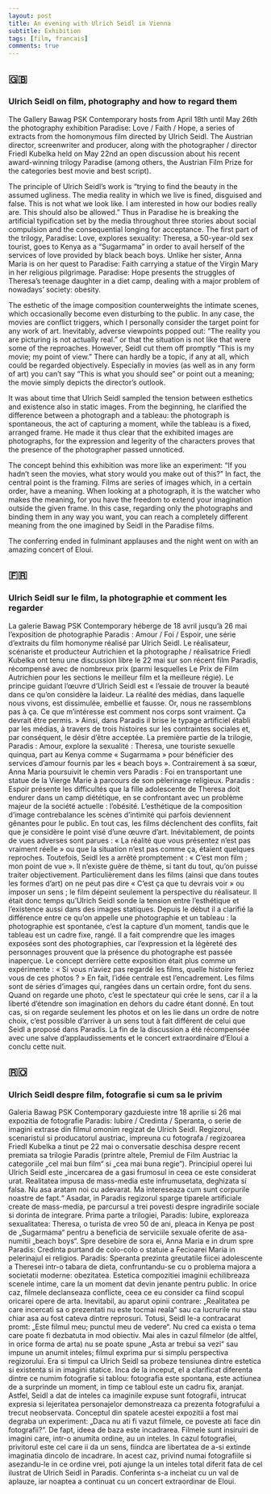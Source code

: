 ```yaml
---
layout: post
title: An evening with Ulrich Seidl in Vienna
subtitle: Exhibition
tags: [film, francais]
comments: true
---
```


## 🇬🇧
### Ulrich Seidl on film, photography and how to regard them

The Gallery Bawag PSK Contemporary hosts from April 18th until May 26th the photography exhibition Paradise: Love / Faith / Hope, a series of extracts from the homonymous film directed by Ulrich Seidl. The Austrian director, screenwriter and producer, along with the photographer / director Friedl Kubelka held on May 22nd an open discussion about his recent award-winning trilogy Paradise (among others, the Austrian Film Prize for the categories best movie and best script).

The principle of Ulrich Seidl’s work is “trying to find the beauty in the assumed ugliness. The media reality in which we live is fined, disguised and false. This is not what we look like. I am interested in how our bodies really are. This should also be allowed.” Thus in Paradise he is breaking the artificial typification set by the media throughout three stories about social compulsion and the consequential longing for acceptance. The first part of the trilogy, Paradise: Love, explores sexuality: Theresa, a 50-year-old sex tourist, goes to Kenya as a “Sugarmama” in order to avail herself of the services of love provided by black beach boys. Unlike her sister, Anna Maria is on her quest to Paradise: Faith carrying a statue of the Virgin Mary in her religious pilgrimage. Paradise: Hope presents the struggles of Theresa’s teenage daughter in a diet camp, dealing with a major problem of nowadays’ society: obesity.

The esthetic of the image composition counterweights the intimate scenes, which occasionally become even disturbing to the public. In any case, the movies are conflict triggers, which I personally consider the target point for any work of art. Inevitably, adverse viewpoints popped out: “The reality you are picturing is not actually real.” or that the situation is not like that were some of the reproaches. However, Seidl cut them off promptly “This is my movie; my point of view.” There can hardly be a topic, if any at all, which could be regarded objectively. Especially in movies (as well as in any form of art) you can’t say “This is what you should see” or point out a meaning; the movie simply depicts the director’s outlook.

It was about time that Ulrich Seidl sampled the tension between esthetics and existence also in static images. From the beginning, he clarified the difference between a photograph and a tableau: the photograph is spontaneous, the act of capturing a moment, while the tableau is a fixed, arranged frame. He made it thus clear that the exhibited images are photographs, for the expression and legerity of the characters proves that the presence of the photographer passed unnoticed.

The concept behind this exhibition was more like an experiment: “If you hadn’t seen the movies, what story would you make out of this?” In fact, the central point is the framing. Films are series of images which, in a certain order, have a meaning. When looking at a photograph, it is the watcher who makes the meaning, for you have the freedom to extend your imagination outside the given frame. In this case, regarding only the photographs and binding them in any way you want, you can reach a completely different meaning from the one imagined by Seidl in the Paradise films.

The conferring ended in fulminant applauses and the night went on with an amazing concert of Eloui.

## 🇫🇷
### Ulrich Seidl sur le film, la photographie et comment les regarder

La galerie Bawag PSK Contemporary héberge de 18 avril jusqu’à 26 mai l’exposition de photographie Paradis : Amour / Foi / Espoir, une série d’extraits du film homonyme réalisé par Ulrich Seidl. Le réalisateur, scénariste et producteur Autrichien et la photographe / réalisatrice Friedl Kubelka ont tenu une discussion libre le 22 mai sur son récent film Paradis, récompensé avec de nombreux prix (parmi lesquelles Le Prix de Film Autrichien pour les sections le meilleur film et la meilleure régie).
Le principe guidant l’œuvre d’Ulrich Seidl est « l’essaie de trouver la beauté dans ce qu’on considère la laideur. La réalité des médias, dans laquelle nous vivons, est dissimulée, embellie et fausse. Or, nous ne rassemblons pas à ça. Ce que m’intéresse est comment nos corps sont vraiment. Ça devrait être permis. » Ainsi, dans Paradis il brise le typage artificiel établi par les médias, à travers de trois histoires sur les contraintes sociales et, par conséquent, le désir d’être acceptée. La première partie de la trilogie, Paradis : Amour, explore la sexualité : Theresa, une touriste sexuelle quinqua, part au Kenya comme « Sugarmama » pour bénéficier des services d’amour fournis par les « beach boys ». Contrairement à sa sœur, Anna Maria poursuivit le chemin vers Paradis : Foi en transportant une statue de la Vierge Marie à parcours de son pèlerinage religieux. Paradis : Espoir présente les difficultés que la fille adolescente de Theresa doit endurer dans un camp diététique, en se confrontant avec un problème majeur de la société actuelle : l’obésité.
L’esthétique de la composition d’image contrebalance les scènes d’intimité qui parfois deviennent gênantes pour le public. En tout cas, les films déclenchent des conflits, fait que je considère le point visé d’une œuvre d’art. Inévitablement, de points de vues adverses sont parues : « La réalité que vous présentez n’est pas vraiment réelle » ou que la situation n’est pas comme ça, étaient quelques reproches. Toutefois, Seidl les a arrêté promptement : « C’est mon film ; mon point de vue ». Il n’existe guère de thème, si tant du tout, qu’on puisse traiter objectivement. Particulièrement dans les films (ainsi que dans toutes les formes d’art) on ne peut pas dire « C’est ça que tu devrais voir » ou imposer un sens ; le film dépeint seulement la perspective du réalisateur.
Il était donc temps qu’Ulrich Seidl sonde la tension entre l’esthétique et l’existence aussi dans des images statiques. Depuis le début il a clarifié la différence entre ce qu’on appelle une photographie et un tableau : la photographie est spontanée, c’est la capture d’un moment, tandis que le tableau est un cadre fixe, rangé. Il a fait comprendre que les images exposées sont des photographies, car l’expression et la légèreté des personnages prouvent que la présence du photographe est passée inaperçue. Le concept derrière cette exposition était plus comme un expérimente : « Si vous n’aviez pas regardé les films, quelle histoire feriez vous de ces photos ? » En fait, l’idée centrale est l’encadrement. Les films sont de séries d’images qui, rangées dans un certain ordre, font du sens. Quand on regarde une photo, c’est le spectateur qui crée le sens, car il a la liberté d’étendre son imagination en dehors du cadre étant donné. En tout cas, si on regarde seulement les photos et on les lie dans un ordre de notre choix, c’est possible d’arriver à un sens tout à fait différent de celui que Seidl a proposé dans Paradis.
La fin de la discussion a été récompensée avec une salve d’applaudissements et le concert extraordinaire d’Eloui a conclu cette nuit.

## 🇷🇴
### Ulrich Seidl despre film, fotografie si cum sa le privim

Galeria Bawag PSK Contemporary gazduieste intre 18 aprilie si 26 mai expozitia de fotografie Paradis: Iubire / Credinta / Speranta, o serie de imagini extrase din filmul omonim regizat de Ulrich Seidl. Regizorul, scenaristul si producatorul austriac, impreuna cu fotografa / regizoarea Friedl Kubelka a tinut pe 22 mai o conversatie deschisa despre recent premiata sa trilogie Paradis (printre altele, Premiul de Film Austriac la categoriile „cel mai bun film“ si „cea mai buna regie“).
Principiul operei lui Ulrich Seidl este „incercarea de a gasi frumosul in ceea ce este considerat urat. Realitatea impusa de mass-media este infrumusetata, deghizata si falsa. Nu asa aratam noi cu adevarat. Ma intereseaza cum sunt corpurile noastre de fapt.“ Asadar, in Paradis regizorul sparge tiparele artificiale create de mass-media, pe parcursul a trei povesti despre ingradirile sociale si dorinta de integrare. Prima parte a trilogiei, Paradis: Iubire, exploreaza sexualitatea: Theresa, o turista de vreo 50 de ani, pleaca in Kenya pe post de „Sugarmama“ pentru a beneficia de serviciile sexuale oferite de asa-numitii „beach boys“. Spre desebire de sora ei, Anna Maria e in drum spre Paradis: Credinta purtand de colo-colo o statuie a Fecioarei Maria in pelerinajul ei religios. Paradis: Speranta prezinta greutatile fiicei adolescente a Theresei intr-o tabara de dieta, confruntandu-se cu o problema majora a societatii moderne: obezitatea.
Estetica compozitiei imaginii echilibreaza scenele intime, care la un moment dat devin jenante pentru public. In orice caz, filmele declanseaza conflicte, ceea ce eu consider ca fiind scopul oricarei opere de arta. Inevitabil, au aparut opinii contrare: „Realitatea pe care incercati sa o prezentati nu este tocmai reala“ sau ca lucrurile nu stau chiar asa au fost cateva dintre reprosuri. Totusi, Seidl le-a contracarat promt: „Este filmul meu; punctul meu de vedere“. Nu cred ca exista o tema care poate fi dezbatuta in mod obiectiv. Mai ales in cazul filmelor (de altfel, in orice forma de arta) nu se poate spune „Asta ar trebui sa vezi“ sau impune un anumit inteles; filmul exprima pur si simplu perspectiva regizorului.
Era si timpul ca Ulrich Seidl sa probeze tensiunea dintre estetica si existenta si in imagini statice. Inca de la inceput, el a clarificat diferenta dintre ce numim fotografie si tablou: fotografia este spontana, este actiunea de a surprinde un moment, in timp ce tabloul este un cadru fix, aranjat. Astfel, Seidl a dat de inteles ca imaginile expuse sunt fotografii, intrucat expresia si lejeritatea personajelor demonstreaza ca prezenta fotografului a trecut neobservata.
Conceptul din spatele acestei expozitii a fost mai degraba un experiment: „Daca nu ati fi vazut filmele, ce poveste ati face din fotografii?“. De fapt, ideea de baza este incadrarea. Filmele sunt insiruiri de imagini care, intr-o anumita ordine, au un inteles. In cazul fotografiei, privitorul este cel care ii da un sens, fiindca are libertatea de a-si extinde imaginatia dincolo de incadrare. In acest caz, privind numai fotografiile si asezandu-le in ce ordine vrei, poti ajunge la un inteles total diferit fata de cel ilustrat de Ulrich Seidl in Paradis.
Conferinta s-a incheiat cu un val de aplauze, iar noaptea a continuat cu un concert extraordinar de Eloui.